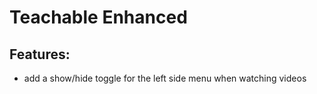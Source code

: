 # Teachable Enhanced

## Features:
- add a show/hide toggle for the left side menu when watching videos
